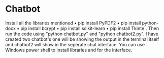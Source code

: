 # Chatbot
Install all the libraries mentioned • pip install PyPDF2 • pip install python-docx • pip install bcrypt • pip install scikit-learn • pip install Tkinte`. Then run the code using "python chatbot.py" and "python chatbot2.py". I have created two chatbot's one will be showing the output in the terminal itself and chatbot2 will show in the seperate chat interface. You can use Windows power shell to install libraries and for the interface.
